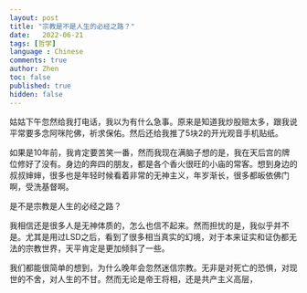 ```yaml
---
layout: post
title: "宗教是不是人生的必经之路？"
date:   2022-06-21
tags: [哲学]
language : Chinese
comments: true
author: Zhen
toc: false
published: true
hidden: false
---
```

姑姑下午忽然给我打电话，我以为有什么急事。原来是知道我炒股赔太多，跟我说平常要多念阿咪陀佛，祈求保佑。然后还给我推了5块2的开光观音手机贴纸。

如果是10年前，我肯定要苦笑一番，然而我现在满脑子想的是，我在天后宫的牌位修好了没有。身边的奔四的朋友，都是各个香火很旺的小庙的常客。想到身边的叔叔婶婶，很多也是年轻时候看着非常的无神主义，年岁渐长，很多都皈依佛门啊，受洗基督啊。

是不是宗教是人生的必经之路？

我相信还是很多人是无神体质的，怎么也信不起来。然而担忧的是，我似乎并不是。尤其是用过LSD之后，看到了很多相当真实的幻境，对于本来证实和证伪都无法的宗教世界，天平肯定是更加倾斜了一些。

我们都能很简单的想到，为什么晚年会忽然迷信宗教。无非是对死亡的恐惧，对现世的不舍，对人生的不甘。然而无论是帝王将相，还是共产主义高层，
<!--stackedit_data:
eyJoaXN0b3J5IjpbOTI3ODIxNjYyXX0=
-->